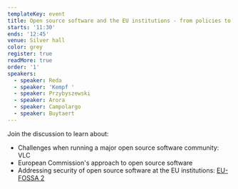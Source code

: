 ```yaml
---
templateKey: event
title: Open source software and the EU institutions - from policies to practice
starts: '11:30'
ends: '12:45'
venue: Silver hall
color: grey
register: true
readMore: true
order: '1'
speakers:
  - speaker: Reda
  - speaker: 'Kempf '
  - speaker: Przybyszewski
  - speaker: Arora
  - speaker: Campolargo
  - speaker: Buytaert
---
```

Join the discussion to learn about:

* Challenges when running a major open source software community: VLC 
* European Commission's approach to open source software 
* Addressing security of open source software at the EU institutions: [EU-FOSSA 2 ](https://joinup.ec.europa.eu/collection/eu-fossa-2)

